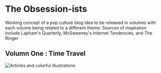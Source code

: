 # The Obsession-ists

Working concept of a pop culture blog idea to be released in volumes with each volume being related to a different theme. 
Sources of inspiration include Lapham's Quarterly, McSweeney's Internet Tendencies, and The Ringer


## Volumn One : Time Travel 

![Articles and colorful illustrations](https://res.cloudinary.com/dscjol9s7/image/upload/v1571686620/obsessionist-png_uij6bk.png)
